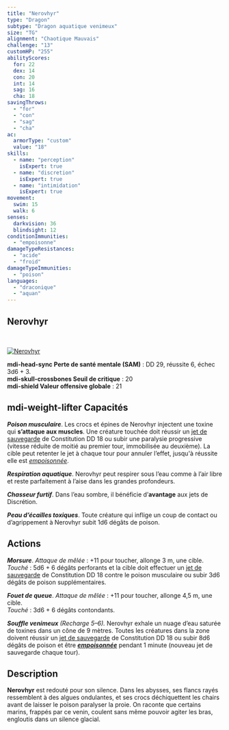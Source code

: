 ```yaml
---
title: "Nerovhyr"
type: "Dragon"
subtype: "Dragon aquatique venimeux"
size: "TG"
alignment: "Chaotique Mauvais"
challenge: "13"
customHP: "255"
abilityScores:
  for: 22
  dex: 14
  con: 20
  int: 14
  sag: 16
  cha: 18
savingThrows:
  - "for"
  - "con"
  - "sag"
  - "cha"
ac:
  armorType: "custom"
  value: "18"
skills:
  - name: "perception"
    isExpert: true
  - name: "discretion"
    isExpert: true
  - name: "intimidation"
    isExpert: true
movement:
  swim: 15
  walk: 6
senses:
  darkvision: 36
  blindsight: 12
conditionImmunities:
  - "empoisonne"
damageTypeResistances:
  - "acide"
  - "froid"
damageTypeImmunities:
  - "poison"
languages:
  - "draconique"
  - "aquan"
---
```

## Nerovhyr
&nbsp;

[![Nerovhyr](https://www.douaratil.fr/illustrations/dragon/nerovhyr300.jpeg)](https://www.douaratil.fr/illustrations/dragon/nerovhyr.jpeg)

**<v-icon>mdi-head-sync</v-icon> Perte de santé mentale (SAM)** : DD 29, réussite 6, échec 3d6 + 3.  
**<v-icon>mdi-skull-crossbones</v-icon> Seuil de critique** : 20  
**<v-icon>mdi-shield</v-icon> Valeur offensive globale** : 21  

## <v-icon>mdi-weight-lifter</v-icon> Capacités

_**Poison musculaire**_. Les crocs et épines de Nerovhyr injectent une toxine qui **s’attaque aux muscles**. Une créature touchée doit réussir un [jet de sauvegarde](/utiliser-les-caracteristiques/#jets-de-sauvegarde) de Constitution DD 18 ou subir une paralysie progressive (vitesse réduite de moitié au premier tour, immobilisée au deuxième). La cible peut retenter le jet à chaque tour pour annuler l’effet, jusqu'à réussite elle est [_empoisonnée_](/gerer-la-sante-du-personnage/#empoisonne).   

_**Respiration aquatique**_. Nerovhyr peut respirer sous l’eau comme à l’air libre et reste parfaitement à l’aise dans les grandes profondeurs.

_**Chasseur furtif**_. Dans l’eau sombre, il bénéficie d’**avantage** aux jets de Discrétion.

_**Peau d’écailles toxiques**_. Toute créature qui inflige un coup de contact ou d’agrippement à Nerovhyr subit 1d6 dégâts de poison.

## Actions

_**Morsure**_. _Attaque de mêlée_ : +11 pour toucher, allonge 3 m, une cible.  
_Touché_ : 5d6 + 6 dégâts perforants et la cible doit effectuer un [jet de sauvegarde](/utiliser-les-caracteristiques/#jets-de-sauvegarde) de Constitution DD 18 contre le poison musculaire ou subir 3d6 dégâts de poison supplémentaires.

_**Fouet de queue**_. _Attaque de mêlée_ : +11 pour toucher, allonge 4,5 m, une cible.  
_Touché_ : 3d6 + 6 dégâts contondants.

_**Souffle venimeux** (Recharge 5–6)._ Nerovhyr exhale un nuage d’eau saturée de toxines dans un cône de 9 mètres. Toutes les créatures dans la zone doivent réussir un [jet de sauvegarde](/utiliser-les-caracteristiques/#jets-de-sauvegarde) de Constitution DD 18 ou subir 8d6 dégâts de poison et être **[_empoisonnée_](/gerer-la-sante-du-personnage/#empoisonne)** pendant 1 minute (nouveau jet de sauvegarde chaque tour).

## Description

**Nerovhyr** est redouté pour son silence. Dans les abysses, ses flancs rayés ressemblent à des algues ondulantes, et ses crocs déchiquettent les chairs avant de laisser le poison paralyser la proie. On raconte que certains marins, frappés par ce venin, coulent sans même pouvoir agiter les bras, engloutis dans un silence glacial.
